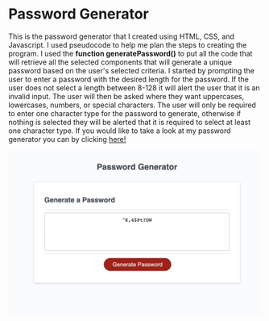# Password Generator
This is the password generator that I created using HTML, CSS, and Javascript. I used pseudocode to help me plan the steps to creating the program. I used the **function generatePassword()** to put all the code that will retrieve all the selected components that will generate a unique password based on the user's selected criteria. I started by prompting the user to enter a password with the desired length for the password. If the user does not select a length between 8-128 it will alert the user that it is an invalid input. The user will then be asked where they want uppercases, lowercases, numbers, or special characters. The user will only be required to enter one character type for the password to generate, otherwise if nothing is selected they will be alerted that it is required to select at least one character type.
If you would like to take a look at my password generator you can by clicking <a href= "https://lamachad.github.io/newgenpassword/">here!</a>

![](images/BD872696-95FF-43EF-9F22-4484EF524AB5_1_105_c.jpeg)

